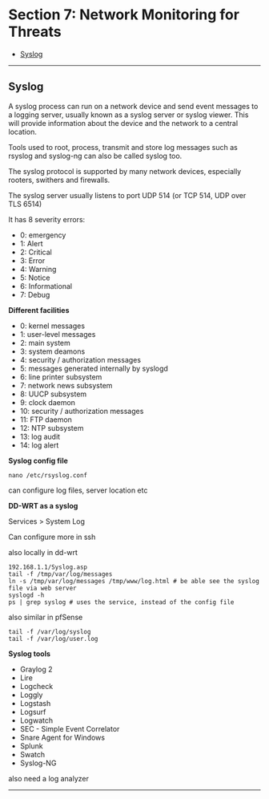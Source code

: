 # Section 7: Network Monitoring for Threats

- [Syslog](#syslog)

---

## Syslog

A syslog process can run on a network device and send event messages to a logging server, usually known as a syslog server or syslog viewer.
This will provide information about the device and the network to a central location.

Tools used to root, process, transmit and store log messages such as rsyslog and syslog-ng can also be called syslog too.

The syslog protocol is supported by many network devices, especially rooters, swithers and firewalls.

The syslog server usually listens to port UDP 514 (or TCP 514, UDP over TLS 6514)

It has 8 severity errors:

- 0: emergency
- 1: Alert
- 2: Critical
- 3: Error
- 4: Warning
- 5: Notice
- 6: Informational
- 7: Debug

**Different facilities**

- 0: kernel messages
- 1: user-level messages
- 2: main system
- 3: system deamons
- 4: security / authorization messages
- 5: messages generated internally by syslogd
- 6: line printer subsystem
- 7: network news subsystem
- 8: UUCP subsystem
- 9: clock daemon
- 10: security / authorization messages
- 11: FTP daemon
- 12: NTP subsystem
- 13: log audit
- 14: log alert

**Syslog config file**

```
nano /etc/rsyslog.conf
```

can configure log files, server location etc


**DD-WRT as a syslog**

Services > System Log

Can configure more in ssh 

also locally in dd-wrt

```
192.168.1.1/Syslog.asp
tail -f /tmp/var/log/messages
ln -s /tmp/var/log/messages /tmp/www/log.html # be able see the syslog file via web server
syslogd -h
ps | grep syslog # uses the service, instead of the config file
```

also similar in pfSense

```
tail -f /var/log/syslog
tail -f /var/log/user.log
```

**Syslog tools**

- Graylog 2
- Lire
- Logcheck
- Loggly
- Logstash
- Logsurf
- Logwatch
- SEC - Simple Event Correlator
- Snare Agent for Windows
- Splunk
- Swatch
- Syslog-NG

also need a log analyzer

---


